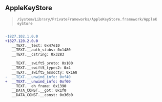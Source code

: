 ## AppleKeyStore

> `/System/Library/PrivateFrameworks/AppleKeyStore.framework/AppleKeyStore`

```diff

-1827.102.1.0.0
+1827.120.2.0.0
   __TEXT.__text: 0x47e10
   __TEXT.__auth_stubs: 0x1480
   __TEXT.__cstring: 0x3283

   __TEXT.__swift5_proto: 0x100
   __TEXT.__swift5_types2: 0x4
   __TEXT.__swift5_assocty: 0x168
-  __TEXT.__unwind_info: 0xf40
+  __TEXT.__unwind_info: 0xf60
   __TEXT.__eh_frame: 0x1390
   __DATA_CONST.__got: 0x1f0
   __DATA_CONST.__const: 0x36b0

```
